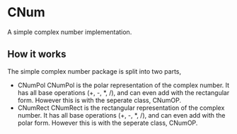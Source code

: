 # CNum
A simple complex number implementation.
## How it works
The simple complex number package is split into two parts,
- CNumPol
CNumPol is the polar representation of the complex number. It has all base operations (+, -, *, /), and can even add with the rectangular form. However this is with the seperate class, CNumOP.
- CNumRect
CNumRect is the rectangular representation of the complex number. It has all base operations (+, -, *, /), and can even add with the polar form. However this is with the seperate class, CNumOP.
